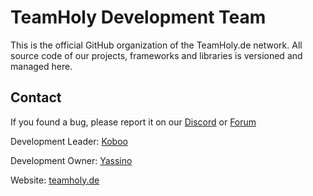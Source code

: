 # TeamHoly Development Team

This is the official GitHub organization of the TeamHoly.de network. 
All source code of our projects, frameworks and libraries is versioned and managed here.

## Contact

If you found a bug, please report it on our [Discord](https://dc.teamholy.de) or [Forum](https://forum.teamholy.de)

Development Leader: [Koboo](https://github.com/Koboo)

Development Owner: [Yassino](https://github.com/Ya55in0)

Website: [teamholy.de](https://teamholy.de)
